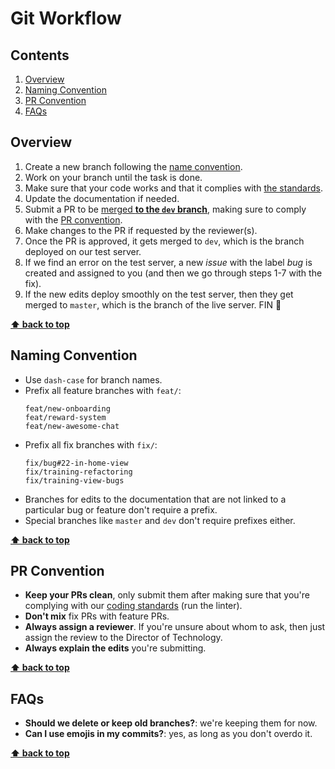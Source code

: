 # Git Workflow



## Contents

1. [Overview](#overview)
1. [Naming Convention](#naming-Convention)
1. [PR Convention](#pr-Convention)
1. [FAQs](#faqs)



## Overview

1. Create a new branch following the [name convention](#name-convention).
2. Work on your branch until the task is done.
3. Make sure that your code works and that it complies with [the standards](CODING_STANDARDS.md).
4. Update the documentation if needed.
5. Submit a PR to be [merged **to the `dev` branch**](https://stackoverflow.com/a/38985999), making sure to comply with the [PR convention](#pr-convention).
6. Make changes to the PR if requested by the reviewer(s).
7. Once the PR is approved, it gets merged to `dev`, which is the branch deployed on our test server.
8. If we find an error on the test server, a new *issue* with the label *bug* is created and assigned to you (and then we go through steps 1-7 with the fix).
9. If the new edits deploy smoothly on the test server, then they get merged to `master`, which is the branch of the live server. FIN :raised_hands:

**[⬆ back to top](#contents)**



## Naming Convention

- Use `dash-case` for branch names.
- Prefix all feature branches with `feat/`:
  ```
  feat/new-onboarding
  feat/reward-system
  feat/new-awesome-chat
  ```
- Prefix all fix branches with `fix/`:
  ```
  fix/bug#22-in-home-view
  fix/training-refactoring
  fix/training-view-bugs
  ```
- Branches for edits to the documentation that are not linked to a particular bug or feature don't require a prefix.
- Special branches like `master` and `dev` don't require prefixes either.

**[⬆ back to top](#contents)**



## PR Convention

- **Keep your PRs clean**, only submit them after making sure that you're complying with our [coding standards](CODING_STANDARDS.md) (run the linter).
- **Don't mix** fix PRs with feature PRs.
- **Always assign a reviewer**. If you're unsure about whom to ask, then just assign the review to the Director of Technology.
- **Always explain the edits** you're submitting.

**[⬆ back to top](#contents)**



## FAQs

- **Should we delete or keep old branches?**: we're keeping them for now.
- **Can I use emojis in my commits?**: yes, as long as you don't overdo it.

**[⬆ back to top](#contents)**